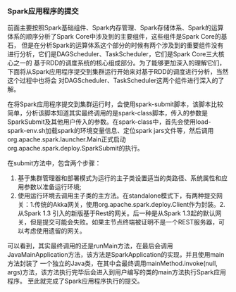 ### Spark应用程序的提交

前面主要按照Spark基础组件、Spark内存管理、Spark存储体系、Spark的运算体系的顺序分析了Spark Core中涉及到的主要组件，这些组件是Spark Core的基石，
但是在分析Spark的运算体系这个部分的时候有两个涉及到的重要组件没有进行分析，它们是DAGScheduler、TaskScheduler，它们是Spark Core三大核心之一的
基于RDD的调度系统的核心组成部分。为了能够更加深入的理解它们，下面将从Spark应用程序提交到集群运行开始来对基于RDD的调度进行分析，当然这个过程中也将会
对DAGScheduler、TaskScheduler这两个组件进行深入的了解。

在将Spark应用程序提交到集群运行时，会使用spark-submit脚本，该脚本比较简单，分析该脚本知道其实最终调用的是spark-class脚本，传入的参数是
SparkSubmit及其他用户传入的参数。在spark-class中，首先会使用load-spark-env.sh加载spark的环境变量信息、定位spark jars文件等，然后调用
org.apache.spark.launcher.Main正式启动org.apache.spark.deploy.SparkSubmit的执行。

在submit方法中，包含两个步骤：
  1. 基于集群管理器和部署模式为运行的主子类设置适当的类路径、系统属性和应用参数以准备运行环境;
  2. 使用运行环境去调用主子类的主方法。在standalone模式下，有两种提交网关：1.传统的Akka网关，使用org.apache.spark.deploy.Client作为封装。2.从Spark 1.3
引入的新版基于Rest的网关。后一种是从Spark 1.3起的默认网关，但是提交可能会失败。如果主节点终端被证明不是一个REST服务器，可以考虑使用遗留的网关。

可以看到，其实最终调用的还是runMain方法，在最后会调用JavaMainApplication方法，该方法是SparkApplication的实现，并且使用main方法封装了
一个独立的Java类，在其中会最终调用mainMethod.invoke(null, args)方法，该方法执行完毕后会进入到用户编写的类的main方法执行Spark应用程序。
至此就完成了Spark应用程序执行的提交。

